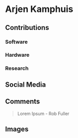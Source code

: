 # Arjen Kamphuis


## Contributions

### Software

### Hardware

### Research

## Social Media


## Comments

> Lorem Ipsum - Rob Fuller

## Images
